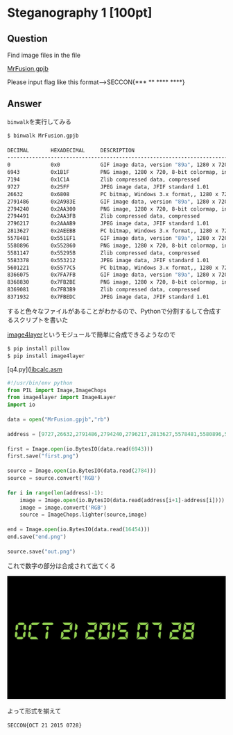# Steganography 1 [100pt]

## Question

Find image files in the file

[MrFusion.gpjb](https://github.com/AkashiSN/SECCON2015-Online-CTF/raw/master/q4/MrFusion.gpjb)

Please input flag like this format-->SECCON{*** ** **** ****}

## Answer

`binwalk`を実行してみる

```bash
$ binwalk MrFusion.gpjb

DECIMAL       HEXADECIMAL     DESCRIPTION
--------------------------------------------------------------------------------
0             0x0             GIF image data, version "89a", 1280 x 720
6943          0x1B1F          PNG image, 1280 x 720, 8-bit colormap, interlaced
7194          0x1C1A          Zlib compressed data, compressed
9727          0x25FF          JPEG image data, JFIF standard 1.01
26632         0x6808          PC bitmap, Windows 3.x format,, 1280 x 720 x 24
2791486       0x2A983E        GIF image data, version "89a", 1280 x 720
2794240       0x2AA300        PNG image, 1280 x 720, 8-bit colormap, interlaced
2794491       0x2AA3FB        Zlib compressed data, compressed
2796217       0x2AAAB9        JPEG image data, JFIF standard 1.01
2813627       0x2AEEBB        PC bitmap, Windows 3.x format,, 1280 x 720 x 24
5578481       0x551EF1        GIF image data, version "89a", 1280 x 720
5580896       0x552860        PNG image, 1280 x 720, 8-bit colormap, interlaced
5581147       0x55295B        Zlib compressed data, compressed
5583378       0x553212        JPEG image data, JFIF standard 1.01
5601221       0x5577C5        PC bitmap, Windows 3.x format,, 1280 x 720 x 24
8366075       0x7FA7FB        GIF image data, version "89a", 1280 x 720
8368830       0x7FB2BE        PNG image, 1280 x 720, 8-bit colormap, interlaced
8369081       0x7FB3B9        Zlib compressed data, compressed
8371932       0x7FBEDC        JPEG image data, JFIF standard 1.01
```

すると色々なファイルがあることがわかるので、Pythonで分割するして合成するスクリプトを書いた

[image4layer](http://qiita.com/pashango2/items/3c99489ebccd468ab454)というモジュールで簡単に合成できるようなので

```bash
$ pip install pillow
$ pip install image4layer
```

[q4.py]([libcalc.asm](https://github.com/AkashiSN/SECCON2015-Online-CTF/blob/master/q4/q4.py)

```python
#!/usr/bin/env python
from PIL import Image,ImageChops
from image4layer import Image4Layer
import io

data = open("MrFusion.gpjb","rb")

address = [9727,26632,2791486,2794240,2796217,2813627,5578481,5580896,5583378,5601221,8366075,8368830,8371932]

first = Image.open(io.BytesIO(data.read(6943)))
first.save("first.png")

source = Image.open(io.BytesIO(data.read(2784)))
source = source.convert('RGB')

for i in range(len(address)-1):
	image = Image.open(io.BytesIO(data.read(address[i+1]-address[i])))
	image = image.convert('RGB')
	source = ImageChops.lighter(source,image)

end = Image.open(io.BytesIO(data.read(16454)))
end.save("end.png")

source.save("out.png")
```

これで数字の部分は合成されて出てくる

![out.png](https://github.com/AkashiSN/SECCON2015-Online-CTF/raw/master/q4/out.png)

よって形式を揃えて

`SECCON{OCT 21 2015 0728}`